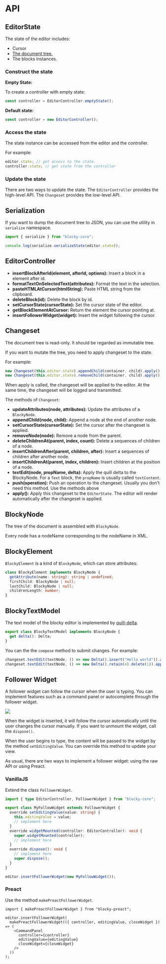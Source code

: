 # API

## EditorState

The state of the editor includes:

- Cursor
- [The document tree.](./get-started#data-representation)
- The blocks instances.

### Construct the state

**Empty State:**

To create a controller with empty state:

```typescript
const controller = EditorController.emptyState();
```

**Default state:**

```typescript
const controller = new EditorController();
```

### Access the state

The state instance can be accessed from the editor and the controller.

For example:

```typescript
editor.state; // get access to the state.
controller.state; // get state from the controller
```

### Update the state

There are two ways to update the state.
The `EditorController` provides the high-level API.
The `Changeset` provides the low-level API.

## Serialization

If you want to dump the document tree to JSON, you can use the utility in `serialize` namespace.

```typescript
import { serialize } from "blocky-core";

console.log(serialize.serializeState(editor.state));
```

## EditorController

- **insertBlockAfterId(element, afterId, options):** Insert a block in a element after id.
- **formatTextOnSelectedText(attributes):** Format the text in the selection.
- **pasteHTMLAtCursor(htmlString):** Paste HTML string from the clipboard.
- **deleteBlock(id):** Delete the block by id.
- **setCursorState(cursorState):** Set the cursor state of the editor.
- **getBlockElementAtCursor:** Return the element the cursor pointing at.
- **insertFollowerWidget(widget):** Insert the widget following the cursor.

## Changeset

The document tree is read-only. It should be regarded as immutable tree.

If you want to mutate the tree, you need to apply changeset
to the state.

For example:

```typescript
new Changeset(this.editor.state).appendChild(container, child).apply(); // append child
new Changeset(this.editor.state).removeChild(container, child).apply(); // remove child
```

When apply is called, the changeset will be applied to the editor.
At the same time, the changeset will be logged and transmitted.

The methods of `Changeset`:

- **updateAttributes(node, attributes):** Update the attributes of a `BlockyNode`.
- **appendChild(node, child):** Append a node at the end
  of another node.
- **setCursorState(cursorState):** Set the cursor after
  the changeset is applied.
- **removeNode(node):** Remove a node from the parent.
- **deleteChildrenAt(parent, index, count):** Delete
  a sequences of children of a node.
- **insertChildrenAfter(parent, children, after):** Insert a sequences of children after another node.
- **insertChildrenAt(parent, index, children):** Insert
  children at the position of a node.
- **textEdit(node, propName, delta):** Apply the quill
  delta to the BlockyNode. For a `Text` block, the `propName` is usually called `textContent`.
- **push(operation):** Push an operation to the changeset.
  Usually you don't need this method. Use
  the methods above
- **apply():** Apply this changeset to the `EditorState`.
  The editor will render automatically after the changeset is applied.

## BlockyNode

The tree of the document is assembled with `BlockyNode`.

Every node has a nodeName corresponding to the nodeName in XML.

## BlockyElement

`BlockyElement` is a kind of `BlockyNode`,
which can store attributes:

```typescript
class BlockyElement implements BlockyNode {
  getAttribute(name: string): string | undefined;
  firstChild: BlockyNode | null;
  lastChild: BlockyNode | null;
  childrenLength: number;
}
```

## BlockyTextModel

The text model of the blocky editor is implemented by [quill-delta](https://github.com/quilljs/delta).

```typescript
export class BlockyTextModel implements BlockyNode {
  get delta(): Delta;
}
```

You can the the `compose` method to submit changes. For example:

```typescript
changeset.textEdit(textNode, () => new Delta().insert("Hello world")).apply();
changeset.textEdit(textNode, () => new Delta().retain(4).delete(1)).apply(); // delete 1 char at the index 4
```

## Follower Widget

A follower widget can follow the cursor when the user is typing. You can implement features such as a command panel or autocomplete through the follower widget.

![](/follow-widget.gif)

When the widget is inserted, it will follow the cursor automatically until the user changes the cursor manually. If you want to unmount the widget, call the `dispose()`.

When the user begins to type, the content will be passed to the widget by the method `setEditingValue`. You can override this method to update your view.

As usual, there are two ways to implement a follower widget: using the raw API or using Preact.

### VanillaJS

Extend the class `FollowerWidget`.

```typescript
import { type EditorController, FollowerWidget } from "blocky-core";

export class MyFollowWidget extends FollowerWidget {
  override setEditingValue(value: string) {
    this.editingValue = value;
    // implement here
  }
  override widgetMounted(controller: EditorController): void {
    super.widgetMounted(controller);
    // implement here
  }
  override dispose(): void {
    // implement here
    super.dispose();
  }
}

editor.insertFollowerWidget(new MyFollowWidget());
```

### Preact

Use the method `makePreactFollowerWidget`.

```tsx
import { makePreactFollowerWidget } from "blocky-preact";

editor.insertFollowerWidget(
  makePreactFollowerWidget(({ controller, editingValue, closeWidget }) => (
    <CommandPanel
      controller={controller}
      editingValue={editingValue}
      closeWidget={closeWidget}
    />
  ))
);
```
